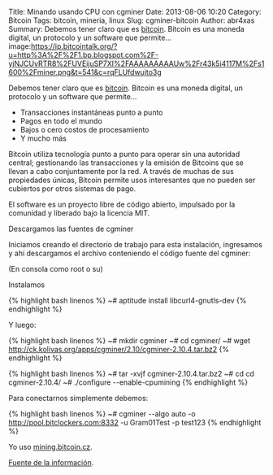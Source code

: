 Title: Minando usando CPU con cgminer
Date: 2013-08-06 10:20
Category: Bitcoin
Tags: bitcoin, mineria, linux
Slug: cgminer-bitcoin
Author: abr4xas
Summary: Debemos tener claro que es [bitcoin](http://bitcoin.org/es/ "Una moneda digital P2P de c&oacute;digo abierto"). Bitcoin es una moneda digital, un protocolo y un software que permite...
image:https://ip.bitcointalk.org/?u=http%3A%2F%2F1.bp.blogspot.com%2F-yjNJCUvRTR8%2FUVEijuSP7XI%2FAAAAAAAAAUw%2Fr43k5i4117M%2Fs1600%2Fminer.png&t=541&c=rqFLUfdwujto3g

Debemos tener claro que es [bitcoin](http://bitcoin.org/es/ "Una moneda digital P2P de c&oacute;digo abierto"). Bitcoin es una moneda digital, un protocolo y un software que permite...

 * Transacciones instantáneas punto a punto
 * Pagos en todo el mundo
 * Bajos o cero costos de procesamiento
 * Y mucho más

Bitcoin utiliza tecnología punto a punto para operar sin una autoridad central; gestionando las transacciones y la emisión de Bitcoins que se llevan a cabo conjuntamente por la red. A través de muchas de sus propiedades únicas, Bitcoin permite usos interesantes que no pueden ser cubiertos por otros sistemas de pago.

El software es un proyecto libre de código abierto, impulsado por la comunidad y liberado bajo la licencia MIT.

Descargamos las fuentes de cgminer

Iniciamos creando el directorio de trabajo para esta instalación, ingresamos y ahí descargamos el archivo conteniendo el código fuente del cgminer:

(En consola como root o su)

Instalamos 

{% highlight bash linenos %}
~# aptitude install libcurl4-gnutls-dev
{% endhighlight %}

 Y luego: 

{% highlight bash linenos %}
~# mkdir cgminer
~# cd cgminer/
~# wget http://ck.kolivas.org/apps/cgminer/2.10/cgminer-2.10.4.tar.bz2
{% endhighlight %}

{% highlight bash linenos %}
~# tar -xvjf cgminer-2.10.4.tar.bz2
~# cd cd cgminer-2.10.4/
~# ./configure --enable-cpumining
{% endhighlight %}

Para conectarnos simplemente debemos:

{% highlight bash linenos %}
~# cgminer --algo auto -o http://pool.bitclockers.com:8332 -u Gram01Test -p test123
{% endhighlight %}

Yo uso [mining.bitcoin.cz](http://mining.bitcoin.cz "mining.bitcoin.cz"). 

[Fuente de la informaci&oacute;n](http://www.guatewireless.org/tecnologia/bitcoins/como-instalar-cgminer-en-linux-debian-ubuntu-mint.html "Fuente de la informaci&oacute;n").